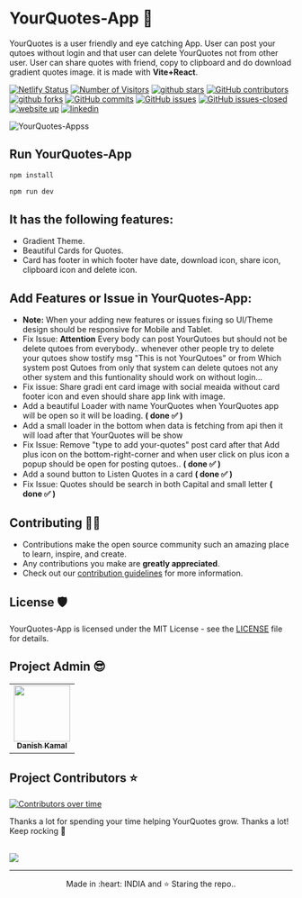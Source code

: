 # YourQuotes-App 📱

YourQuotes is a user friendly and eye catching App. User can post your qutoes without login and that user can delete YourQuotes not from other user. User can share quotes with friend, copy to clipboard and do download gradient quotes image. it is made with **Vite+React**.

[![Netlify Status](https://api.netlify.com/api/v1/badges/5dc02221-5e8b-406d-a59b-72c0a563baa6/deploy-status)](https://app.netlify.com/sites/your-quotess/deploys)
<a href="https://github.com/danishzayan/YourQuotes-App"><img src="https://visitor-badge.laobi.icu/badge?page_id=danishzayan/YourQuotes-App" alt="Number of Visitors"></a>
<a href="https://github.com/danishzayan/YourQuotes-App/stargazers"><img src="https://img.shields.io/github/stars/danishzayan/YourQuotes-App" alt="github stars"></a>
[![GitHub contributors](https://img.shields.io/github/contributors/danishzayan/YourQuotes-App.svg)](https://GitHub.com/danishzayan/YourQuotes-App/graphs/contributors/)
<a href="https://github.com/danishzayan/YourQuotes-App/network/members"><img src="https://img.shields.io/github/forks/danishzayan/YourQuotes-App" alt="github forks"></a>
[![GitHub commits](https://badgen.net/github/commits/danishzayan/YourQuotes-App)](https://github.com/danishzayan/YourQuotes-App/commit/)
[![GitHub issues](https://img.shields.io/github/issues/danishzayan/YourQuotes-App.svg)](https://GitHub.com/danishzayan/YourQuotes-App/issues/)
[![GitHub issues-closed](https://img.shields.io/github/issues-closed/danishzayan/YourQuotes-App.svg)](https://GitHub.com/danishzayan/YourQuotes-App/issues?q=is%3Aissue+is%3Aclosed)
<a href="https://your-quotess.netlify.app/"><img src="https://img.shields.io/badge/website-up-yellow" alt="website up"></a>
<a href="https://www.linkedin.com/in/danishzayan/"><img src="https://img.shields.io/badge/ask%20me-linkedin-1abc9c.svg" alt="linkedin"></a>

![YourQuotes-Appss](https://user-images.githubusercontent.com/46997504/193505249-6289857c-968e-4093-9b0b-60312a2e2faa.PNG)

## Run YourQuotes-App

```bash
npm install
```

```bash
npm run dev
```

## It has the following features:

- Gradient Theme.
- Beautiful Cards for Quotes.
- Card has footer in which footer have date, download icon, share icon, clipboard icon and delete icon.

## Add Features or Issue in YourQuotes-App:

- **Note:** When your adding new features or issues fixing so UI/Theme design should be responsive for Mobile and Tablet.
- Fix Issue: **Attention** Every body can post YourQutoes but should not be delete qutoes from everybody.. whenever other people try to delete your qutoes show tostify msg "This is not YourQutoes" or from Which system post Qutoes from only that system can delete qutoes not any other system and this funtionality should work on without login...
- Fix issue: Share gradi
  ent card image with social meaida without card footer icon and even should share app link with image.
- Add a beautiful Loader with name YourQuotes when YourQuotes app will be open so it will be loading. **( done ✅ )**
- Add a small loader in the bottom when data is fetching from api then it will load after that YourQuotes will be show
- Fix Issue: Remove "type to add your-quotes" post card after that Add plus icon on the bottom-right-corner and when user click on plus icon a popup should be open for posting qutoes.. **( done ✅ )**
- Add a sound button to Listen Quotes in a card **( done ✅ )**
- Fix Issue: Quotes should be search in both Capital and small letter **( done ✅ )**

## Contributing 👨‍💻

- Contributions make the open source community such an amazing place to learn, inspire, and create.
- Any contributions you make are **greatly appreciated**.
- Check out our [contribution guidelines](/CONTRIBUTING.md) for more information.

## License 🛡️

YourQuotes-App is licensed under the MIT License - see the [LICENSE](LICENSE) file for details.

## Project Admin 😎

<table>
  <tr>
<td align="center"><a href="https://github.com/danishzayan"><img src="https://avatars.githubusercontent.com/u/46997504?v=4" width="100px;" alt=""/><br /><sub><b>Danish Kamal</b></sub></a></td>
  </tr>
</table>
<h2>Project Contributors ⭐</h2>

[![Contributors over time](https://contributor-graph-api.apiseven.com/contributors-svg?chart=contributorOverTime&repo=danishzayan/YourQuotes-App)](https://www.apiseven.com/en/contributor-graph?chart=contributorOverTime&repo=danishzayan/YourQuotes-App)

Thanks a lot for spending your time helping YourQuotes grow. Thanks a lot! Keep rocking 🍻<br /> <br />

<a href="https://github.com/danishzayan/YourQuotes-App/graphs/contributors">
  <img src="https://contrib.rocks/image?repo=danishzayan/YourQuotes-App" />
</a>

<hr>
<p align="center">
  Made in :heart: INDIA and ⭐ Staring the repo..
</p>
